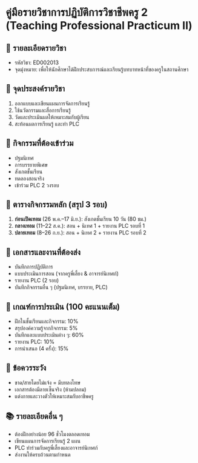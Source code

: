 
# คู่มือรายวิชาการปฏิบัติการวิชาชีพครู 2 (Teaching Professional Practicum II)

## 📌 รายละเอียดรายวิชา
- รหัสวิชา: ED002013
- จุดมุ่งหมาย: เพื่อให้นักศึกษาได้ฝึกประสบการณ์และเรียนรู้บทบาทหน้าที่ของครูในสถานศึกษา

## 🎯 จุดประสงค์รายวิชา
1. ออกแบบและเขียนแผนการจัดการเรียนรู้
2. ใช้นวัตกรรมและสื่อการเรียนรู้
3. วัดและประเมินผลให้เหมาะสมกับผู้เรียน
4. สะท้อนผลการเรียนรู้ และทำ PLC

## 🧠 กิจกรรมที่ต้องเข้าร่วม
- ปฐมนิเทศ
- การบรรยายพิเศษ
- สังเกตชั้นเรียน
- ทดลองสอนจริง
- เข้าร่วม PLC 2 วงรอบ

## 📅 ตารางกิจกรรมหลัก (สรุป 3 รอบ)
1. **ก่อนเปิดเทอม** (26 พ.ค.–17 มิ.ย.): สังเกตชั้นเรียน 10 วัน (80 ชม.)
2. **กลางเทอม** (11–22 ส.ค.): สอน + นิเทศ 1 + รายงาน PLC รอบที่ 1
3. **ปลายเทอม** (8–26 ก.ย.): สอน + นิเทศ 2 + รายงาน PLC รอบที่ 2

## 📄 เอกสารและงานที่ต้องส่ง
- บันทึกการปฏิบัติการ
- แบบประเมินการสอน (จากครูพี่เลี้ยง & อาจารย์นิเทศก์)
- รายงาน PLC (2 รอบ)
- บันทึกกิจกรรมอื่น ๆ (ปฐมนิเทศ, บรรยาย, PLC)

## 🧾 เกณฑ์การประเมิน (100 คะแนนเต็ม)
- ฝึกในชั้นเรียนและกิจกรรม: 10%
- สรุปองค์ความรู้จากกิจกรรม: 5%
- บันทึกและแบบประเมินต่าง ๆ: 60%
- รายงาน PLC: 10%
- การนำเสนอ (4 ครั้ง): 15%

## 🚨 ข้อควรระวัง
- ขาด/สายโดยไม่แจ้ง = มีบทลงโทษ
- เอกสารต้องมีลายเซ็นจริง (ห้ามปลอม)
- แต่งกายและวางตัวให้เหมาะสมกับอาชีพครู

## 📚 รายละเอียดอื่น ๆ
- ต้องฝึกอย่างน้อย 96 ชั่วโมงตลอดเทอม
- เขียนแผนการจัดการเรียนรู้ 2 แผน
- PLC ทำร่วมกับครูพี่เลี้ยงและอาจารย์นิเทศก์
- ส่งงานให้ครบถ้วนตามกำหนด

